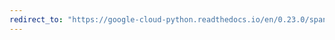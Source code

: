 ```yaml
---
redirect_to: "https://google-cloud-python.readthedocs.io/en/0.23.0/spanner-client-usage.html"
---
```


